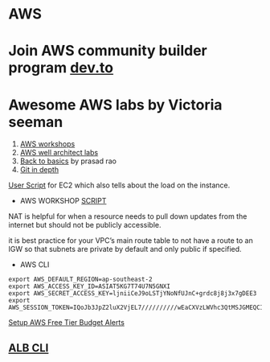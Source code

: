 # AWS

# Join AWS community builder program [dev.to](https://dev.to/aws-builders/how-to-become-an-aws-community-builder-2m79)

# Awesome AWS labs by Victoria seeman 

1. [AWS workshops](https://awsworkshop.io/)
2. [AWS well architect labs ](https://wellarchitectedlabs.com/)
3.  [Back to basics](https://aws.amazon.com/architecture/back-to-basics/?tma.sort-by=item.additionalFields.airDate&tma.sort-order=desc&awsf.categories=*all) by prasad rao
4. [Git in depth](https://gitimmersion.com/index.html)


[User Script](https://github.com/Ananyojha/AWS/blob/main/Bash_scripts/qwiklabs.-asg.sh) for EC2 which also tells about the load on the instance. 
- AWS WORKSHOP [SCRIPT](https://s3.amazonaws.com/immersionday-labs/bootstrap.sh)


NAT is helpful for when a resource needs to pull down updates from the internet but should not be publicly accessible.

it is best practice for your VPC’s main route table to not have a route to an IGW so that subnets are private by default and only public if specified.

- AWS CLI 
 ```
export AWS_DEFAULT_REGION=ap-southeast-2
export AWS_ACCESS_KEY_ID=ASIAT5KG7T74U7N5GNXI
export AWS_SECRET_ACCESS_KEY=ljniiCeJ9oLSTjYNoNfUJnC+grdc8j8j3x7gDEE3
export AWS_SESSION_TOKEN=IQoJb3JpZ2luX2VjEL7//////////wEaCXVzLWVhc3QtMSJGMEQCIAIUNx0QLAdajMR9FLVvMx2Mv
```

[Setup AWS Free Tier Budget Alerts](https://aws.amazon.com/getting-started/hands-on/control-your-costs-free-tier-budgets/)

## [ALB CLI](https://docs.aws.amazon.com/elasticloadbalancing/latest/application/tutorial-application-load-balancer-cli.html)
